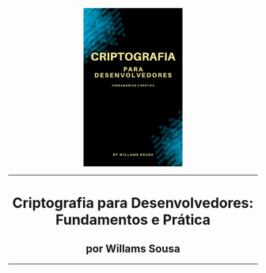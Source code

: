 <div align="center">

<img src="./assets/capa.jpg" width="200" />

---
# Criptografia para Desenvolvedores: Fundamentos e Prática

## por Willams Sousa

---

</div>